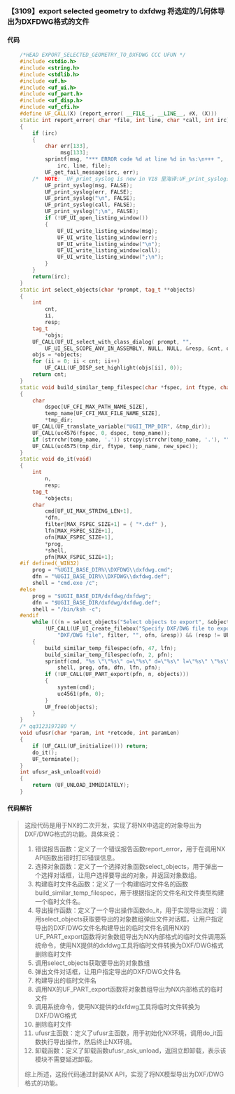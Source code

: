 ### 【3109】export selected geometry to dxfdwg 将选定的几何体导出为DXFDWG格式的文件

#### 代码

```cpp
    /*HEAD EXPORT_SELECTED_GEOMETRY_TO_DXFDWG CCC UFUN */  
    #include <stdio.h>  
    #include <string.h>  
    #include <stdlib.h>  
    #include <uf.h>  
    #include <uf_ui.h>  
    #include <uf_part.h>  
    #include <uf_disp.h>  
    #include <uf_cfi.h>  
    #define UF_CALL(X) (report_error( __FILE__, __LINE__, #X, (X)))  
    static int report_error( char *file, int line, char *call, int irc)  
    {  
        if (irc)  
        {  
            char err[133],  
                 msg[133];  
            sprintf(msg, "*** ERROR code %d at line %d in %s:\n+++ ",  
                irc, line, file);  
            UF_get_fail_message(irc, err);  
        /*  NOTE:  UF_print_syslog is new in V18 里海译:UF_print_syslog是V18版本新增的函数，用于打印系统日志信息。 */  
            UF_print_syslog(msg, FALSE);  
            UF_print_syslog(err, FALSE);  
            UF_print_syslog("\n", FALSE);  
            UF_print_syslog(call, FALSE);  
            UF_print_syslog(";\n", FALSE);  
            if (!UF_UI_open_listing_window())  
            {  
                UF_UI_write_listing_window(msg);  
                UF_UI_write_listing_window(err);  
                UF_UI_write_listing_window("\n");  
                UF_UI_write_listing_window(call);  
                UF_UI_write_listing_window(";\n");  
            }  
        }  
        return(irc);  
    }  
    static int select_objects(char *prompt, tag_t **objects)  
    {  
        int  
            cnt,  
            ii,  
            resp;  
        tag_t  
            *objs;  
        UF_CALL(UF_UI_select_with_class_dialog( prompt, "",  
            UF_UI_SEL_SCOPE_ANY_IN_ASSEMBLY, NULL, NULL, &resp, &cnt, objects));  
        objs = *objects;  
        for (ii = 0; ii < cnt; ii++)  
            UF_CALL(UF_DISP_set_highlight(objs[ii], 0));  
        return cnt;  
    }  
    static void build_similar_temp_filespec(char *fspec, int ftype, char *new_spec)  
    {  
        char  
            dspec[UF_CFI_MAX_PATH_NAME_SIZE],  
            temp_name[UF_CFI_MAX_FILE_NAME_SIZE],  
            *tmp_dir;  
        UF_CALL(UF_translate_variable("UGII_TMP_DIR", &tmp_dir));  
        UF_CALL(uc4576(fspec, 0, dspec, temp_name));  
        if (strrchr(temp_name, '.')) strcpy(strrchr(temp_name, '.'), "");  
        UF_CALL(uc4575(tmp_dir, ftype, temp_name, new_spec));  
    }  
    static void do_it(void)  
    {  
        int  
            n,  
            resp;  
        tag_t  
            *objects;  
        char  
            cmd[UF_UI_MAX_STRING_LEN+1],  
            *dfn,  
            filter[MAX_FSPEC_SIZE+1] = { "*.dxf" },  
            lfn[MAX_FSPEC_SIZE+1],  
            ofn[MAX_FSPEC_SIZE+1],  
            *prog,  
            *shell,  
            pfn[MAX_FSPEC_SIZE+1];  
    #if defined(_WIN32)  
        prog = "%UGII_BASE_DIR%\\DXFDWG\\dxfdwg.cmd";  
        dfn = "%UGII_BASE_DIR%\\DXFDWG\\dxfdwg.def";  
        shell = "cmd.exe /c";  
    #else  
        prog = "$UGII_BASE_DIR/dxfdwg/dxfdwg";  
        dfn = "$UGII_BASE_DIR/dxfdwg/dxfdwg.def";  
        shell = "/bin/ksh -c";  
    #endif  
        while (((n = select_objects("Select objects to export", &objects)) > 0) &&  
            !UF_CALL(UF_UI_create_filebox("Specify DXF/DWG file to export into",  
                "DXF/DWG file", filter, "", ofn, &resp)) && (resp != UF_UI_CANCEL))  
        {  
            build_similar_temp_filespec(ofn, 47, lfn);  
            build_similar_temp_filespec(ofn, 2, pfn);  
            sprintf(cmd, "%s \"\"%s\" o=\"%s\" d=\"%s\" l=\"%s\" \"%s\"\"",  
                shell, prog, ofn, dfn, lfn, pfn);  
            if (!UF_CALL(UF_PART_export(pfn, n, objects)))  
            {  
                system(cmd);  
                uc4561(pfn, 0);  
            }  
            UF_free(objects);  
        }  
    }  
    /* qq3123197280 */  
    void ufusr(char *param, int *retcode, int paramLen)  
    {  
        if (UF_CALL(UF_initialize())) return;  
        do_it();  
        UF_terminate();  
    }  
    int ufusr_ask_unload(void)  
    {  
        return (UF_UNLOAD_IMMEDIATELY);  
    }

```

#### 代码解析

> 这段代码是用于NX的二次开发，实现了将NX中选定的对象导出为DXF/DWG格式的功能。具体来说：
>
> 1. 错误报告函数：定义了一个错误报告函数report_error，用于在调用NX API函数出错时打印错误信息。
> 2. 选择对象函数：定义了一个选择对象函数select_objects，用于弹出一个选择对话框，让用户选择要导出的对象，并返回对象数组。
> 3. 构建临时文件名函数：定义了一个构建临时文件名的函数build_similar_temp_filespec，用于根据指定的文件名和文件类型构建一个临时文件名。
> 4. 导出操作函数：定义了一个导出操作函数do_it，用于实现导出流程：调用select_objects获取要导出的对象数组弹出文件对话框，让用户指定导出的DXF/DWG文件名构建导出的临时文件名调用NX的UF_PART_export函数将对象数组导出为NX内部格式的临时文件调用系统命令，使用NX提供的dxfdwg工具将临时文件转换为DXF/DWG格式删除临时文件
> 5. 调用select_objects获取要导出的对象数组
> 6. 弹出文件对话框，让用户指定导出的DXF/DWG文件名
> 7. 构建导出的临时文件名
> 8. 调用NX的UF_PART_export函数将对象数组导出为NX内部格式的临时文件
> 9. 调用系统命令，使用NX提供的dxfdwg工具将临时文件转换为DXF/DWG格式
> 10. 删除临时文件
> 11. ufusr主函数：定义了ufusr主函数，用于初始化NX环境，调用do_it函数执行导出操作，然后终止NX环境。
> 12. 卸载函数：定义了卸载函数ufusr_ask_unload，返回立即卸载，表示该模块不需要延迟卸载。
>
> 综上所述，这段代码通过封装NX API，实现了将NX模型导出为DXF/DWG格式的功能。
>
